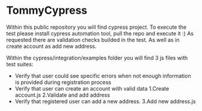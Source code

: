 # TommyCypress
Within this public repository you will find cypress project. 
To execute the test please install cypress automation tool, pull the repo and execute it :)
As requested there are validation checks builded in the test. As well as in create account as add new address. 

Within the cypress/integration/examples folder you will find 3 js files with test suites:
- Verify that user could see specific errors when not enough information is provided during registration process
- Verify that user can create an account with valid data 
1.Create account.js
2.Validate and add address
- Verify that registered user can add a new address. 
3.Add new address.js

